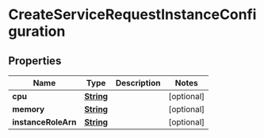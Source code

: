 

# CreateServiceRequestInstanceConfiguration


## Properties

| Name | Type | Description | Notes |
|------------ | ------------- | ------------- | -------------|
|**cpu** | [**String**](String.md) |  |  [optional] |
|**memory** | [**String**](String.md) |  |  [optional] |
|**instanceRoleArn** | [**String**](String.md) |  |  [optional] |



